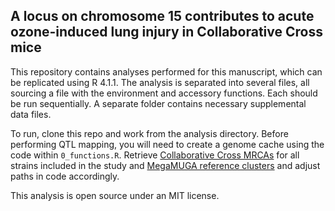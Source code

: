 ## A locus on chromosome 15 contributes to acute ozone-induced lung injury in Collaborative Cross mice

This repository contains analyses performed for this manuscript, which can be replicated using R 4.1.1. The analysis is separated into several files, all sourcing a file with the environment and accessory functions. Each should be run sequentially. A separate folder contains necessary supplemental data files.

To run, clone this repo and work from the analysis directory. Before performing QTL mapping, you will need to create a genome cache using the code within `0_functions.R`. Retrieve [Collaborative Cross MRCAs](http://csbio.unc.edu/CCstatus/index.py?run=FounderProbs) for all strains included in the study and [MegaMUGA reference clusters](http://csbio.unc.edu/CCstatus/Media/snps.megamuga.Rdata) and adjust paths in code accordingly. 

This analysis is open source under an MIT license.
